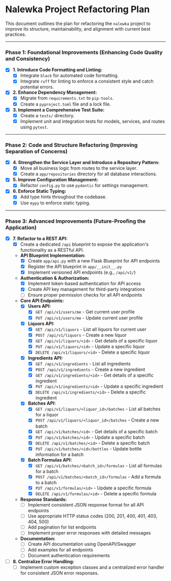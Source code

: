 # Nalewka Project Refactoring Plan

This document outlines the plan for refactoring the `nalewka` project to improve its structure, maintainability, and alignment with current best practices.

---

### Phase 1: Foundational Improvements (Enhancing Code Quality and Consistency)

- [x] **1. Introduce Code Formatting and Linting:**
    - [x] Integrate `black` for automated code formatting.
    - [x] Integrate `ruff` for linting to enforce a consistent style and catch potential errors.

- [x] **2. Enhance Dependency Management:**
    - [x] Migrate from `requirements.txt` to `pip-tools`.
    - [x] Create a `pyproject.toml` file and a lock file.

- [x] **3. Implement a Comprehensive Test Suite:**
    - [x] Create a `tests/` directory.
    - [x] Implement unit and integration tests for models, services, and routes using `pytest`.

---

### Phase 2: Code and Structure Refactoring (Improving Separation of Concerns)

- [x] **4. Strengthen the Service Layer and Introduce a Repository Pattern:**
    - [x] Move all business logic from routes to the service layer.
    - [x] Create a `app/repositories` directory for all database interactions.

- [x] **5. Improve Configuration Management:**
    - [x] Refactor `config.py` to use `pydantic` for settings management.

- [x] **6. Enforce Static Typing:**
    - [x] Add type hints throughout the codebase.
    - [x] Use `mypy` to enforce static typing.

---

### Phase 3: Advanced Improvements (Future-Proofing the Application)

- [x] **7. Refactor to a REST API:**
    - [x] Create a dedicated `/api` blueprint to expose the application's functionality as a RESTful API.
    - **API Blueprint Implementation:**
        - [x] Create `app/api.py` with a new Flask Blueprint for API endpoints
        - [x] Register the API blueprint in `app/__init__.py`
        - [x] Implement versioned API endpoints (e.g., `/api/v1/`)
    - **Authentication & Authorization:**
        - [x] Implement token-based authentication for API access
        - [x] Create API key management for third-party integrations
        - [ ] Ensure proper permission checks for all API endpoints
    - **Core API Endpoints:**
        - [x] **Users API:**
            - [x] `GET /api/v1/users/me` - Get current user profile
            - [x] `PUT /api/v1/users/me` - Update current user profile
        - [x] **Liquors API:**
            - [x] `GET /api/v1/liquors` - List all liquors for current user
            - [x] `POST /api/v1/liquors` - Create a new liquor
            - [x] `GET /api/v1/liquors/<id>` - Get details of a specific liquor
            - [x] `PUT /api/v1/liquors/<id>` - Update a specific liquor
            - [x] `DELETE /api/v1/liquors/<id>` - Delete a specific liquor
        - [x] **Ingredients API:**
            - [x] `GET /api/v1/ingredients` - List all ingredients
            - [x] `POST /api/v1/ingredients` - Create a new ingredient
            - [x] `GET /api/v1/ingredients/<id>` - Get details of a specific ingredient
            - [x] `PUT /api/v1/ingredients/<id>` - Update a specific ingredient
            - [x] `DELETE /api/v1/ingredients/<id>` - Delete a specific ingredient
        - [x] **Batches API:**
            - [x] `GET /api/v1/liquors/<liquor_id>/batches` - List all batches for a liquor
            - [x] `POST /api/v1/liquors/<liquor_id>/batches` - Create a new batch
            - [x] `GET /api/v1/batches/<id>` - Get details of a specific batch
            - [x] `PUT /api/v1/batches/<id>` - Update a specific batch
            - [x] `DELETE /api/v1/batches/<id>` - Delete a specific batch
            - [x] `PUT /api/v1/batches/<id>/bottles` - Update bottle information for a batch
        - [x] **Batch Formulas API:**
            - [x] `GET /api/v1/batches/<batch_id>/formulas` - List all formulas for a batch
            - [x] `POST /api/v1/batches/<batch_id>/formulas` - Add a formula to a batch
            - [x] `PUT /api/v1/formulas/<id>` - Update a specific formula
            - [x] `DELETE /api/v1/formulas/<id>` - Delete a specific formula
    - **Response Standards:**
        - [ ] Implement consistent JSON response format for all API endpoints
        - [ ] Use appropriate HTTP status codes (200, 201, 400, 401, 403, 404, 500)
        - [ ] Add pagination for list endpoints
        - [ ] Implement proper error responses with detailed messages
    - **Documentation:**
        - [ ] Create API documentation using OpenAPI/Swagger
        - [ ] Add examples for all endpoints
        - [ ] Document authentication requirements

- [ ] **8. Centralize Error Handling:**
    - [ ] Implement custom exception classes and a centralized error handler for consistent JSON error responses.

